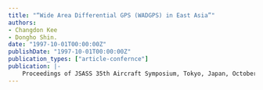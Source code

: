 ```yaml
---
title: "“Wide Area Differential GPS (WADGPS) in East Asia”"
authors:
- Changdon Kee
- Dongho Shin.
date: "1997-10-01T00:00:00Z"
publishDate: "1997-10-01T00:00:00Z"
publication_types: ["article-confernce"]
publication: |-
    Proceedings of JSASS 35th Aircraft Symposium, Tokyo, Japan, October, 1997, pp. 609-613
---
```

